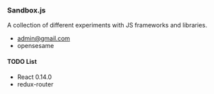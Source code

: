 ### Sandbox.js ###

A collection of different experiments with JS frameworks and libraries.

* admin@gmail.com
* opensesame

#### TODO List

* React 0.14.0
* redux-router
